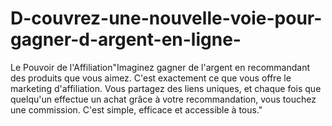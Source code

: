 # D-couvrez-une-nouvelle-voie-pour-gagner-d-argent-en-ligne-
Le Pouvoir de l'Affiliation"Imaginez gagner de l'argent en recommandant des produits que vous aimez. C'est exactement ce que vous offre le marketing d'affiliation. Vous partagez des liens uniques, et chaque fois que quelqu'un effectue un achat grâce à votre recommandation, vous touchez une commission. C'est simple, efficace et accessible à tous."
